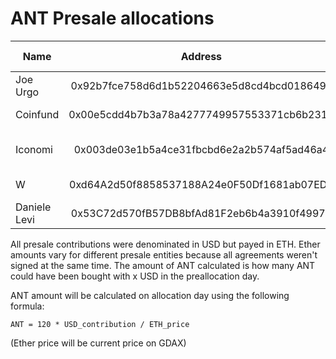 # ANT Presale allocations

| Name     |                   Address                 |  USD  |  Ether  |     ANT    | Ether TX | ANT TX | Agreement SHA256                                                 |
|----------|:------------------------------------------:|:-------:| :-------:|:----------:|:----:|:----:|------------------------------------------------------------------|
| Joe Urgo | 0x92b7fce758d6d1b52204663e5d8cd4bcd018649e | 10,000 USD | 208 ETH |  | [0x4026...](https://etherscan.io/tx/0x402633b9986823b5abe2d70c545e69a708f81b479d3b1027a40c50c4bb1ce97e) | |d3a3522184479e42685b9a9609c3d3ee6a04e9f3f528447377b40d550b43074e |
| Coinfund | 0x00e5cdd4b7b3a78a4277749957553371cb6b2310 | 40,000 USD | 804.83 ETH | | [0x140d...](https://etherscan.io/tx/0x140d94fe2ad7a79c198a4391b1a3c893547d06db4f42e45c2a5740ac8c85e4ea)   | |e7f2460eaf66c43db4ca63321c3ba8f95c0ee00892b37d0947ee760eb3a9bf76                                                                 |
| Iconomi | 0x003de03e1b5a4ce31fbcbd6e2a2b574af5ad46a4 | 40,000 USD | 833 ETH | | [0x1bff...](https://etherscan.io/tx/0x1bfffbe6bbbe90aa2064960ffd7ff3e7c8b7e5c4cdf188afaf751170dec61347) + [0x35be...](https://etherscan.io/tx/0x35be124ded7dad6935aab071e0dc59021ab6dc2ae254bfa1798e884531ed79e6) | |18d9d77042b87f798efcc2e7e4ec9a4c5ed66339ea3a249667b143cdfc7c8243                                                                 |
| W | 0xd64A2d50f8858537188A24e0F50Df1681ab07ED7 | 10,000 USD | 208 ETH | | [0x3327...](https://etherscan.io/tx/0x3327962eea26e950a7ed8aa18defd0ae60851295a8ac826e07629c9790ac50cf)   | |
| Daniele Levi | 0x53C72d570fB57DB8bfAd81F2eb6b4a3910f49976 | 10,000 USD | Fiat | | Fiat  | |


All presale contributions were denominated in USD but payed in ETH. Ether amounts vary for different presale entities because all agreements weren't signed at the same time. The amount of ANT calculated is how many ANT could have been bought with x USD in the preallocation day.

ANT amount will be calculated on allocation day using the following formula:

`ANT = 120 * USD_contribution / ETH_price`

(Ether price will be current price on GDAX)
